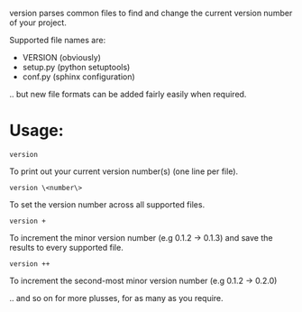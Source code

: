 version parses common files to find and change
the current version number of your project.

Supported file names are:

 - VERSION (obviously)
 - setup.py (python setuptools)
 - conf.py (sphinx configuration)

.. but new file formats can be added fairly easily when required.

# Usage:

	version

To print out your current version number(s) (one line per file).

	version \<number\>

To set the version number across all supported files.

	version +

To increment the minor version number (e.g 0.1.2 -> 0.1.3)
and save the results to every supported file.

	version ++

To increment the second-most minor version number
(e.g 0.1.2 -> 0.2.0)

.. and so on for more plusses, for as many as you require.
